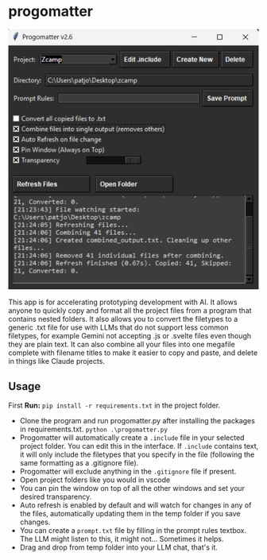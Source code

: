 # progomatter

![example picture gui](examples/example_pic.png)

This app is for accelerating prototyping development with AI. It allows anyone to quickly copy and format all the project files from a program that contains nested folders. It also allows you to convert the filetypes to a generic .txt file for use with LLMs that do not support less common filetypes, for example Gemini not accepting .js or .svelte files even though they are plain text. It can also combine all your files into one megafile complete with filename titles to make it easier to copy and paste, and delete in things like Claude projects.

## Usage

First
**Run:** ```pip install -r requirements.txt``` in the project folder.

- Clone the program and run progomatter.py after installing the packages in requirements.txt. `python .\progomatter.py`
- Progomatter will automatically create a `.include` file in your selected project folder. You can edit this in the interface. If `.include` contains text, it will only include the filetypes that you specify in the file (following the same formatting as a .gitignore file).
- Progomatter will exclude anything in the `.gitignore` file if present.
- Open project folders like you would in vscode
- You can pin the window on top of all the other windows and set your desired transparency.
- Auto refresh is enabled by default and will watch for changes in any of the files, automatically updating them in the temp folder if you save changes.
- You can create a `prompt.txt` file by filling in the prompt rules textbox. The LLM might listen to this, it might not... Sometimes it helps.
- Drag and drop from temp folder into your LLM chat, that's it.
